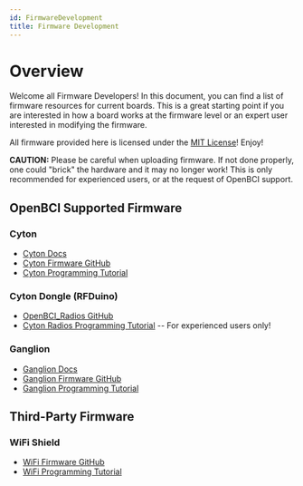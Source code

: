 ```yaml
---
id: FirmwareDevelopment
title: Firmware Development
---
```

# Overview

Welcome all Firmware Developers! In this document, you can find a list of firmware resources for current boards. This is a great starting point if you are interested in how a board works at the firmware level or an expert user interested in modifying the firmware.

All firmware provided here is licensed under the [MIT License](https://opensource.org/licenses/MIT)! Enjoy!

**CAUTION:** Please be careful when uploading firmware. If not done properly, one could "brick" the hardware and it may no longer work! This is only recommended for experienced users, or at the request of OpenBCI support.

## OpenBCI Supported Firmware

### Cyton

-   [Cyton Docs](Cyton/01-CytonBoard.md)
-   [Cyton Firmware GitHub](https://github.com/OpenBCI/OpenBCI_Cyton_Library)
-   [Cyton Programming Tutorial](Cyton/05-Cyton_Board_Programming_Tutorial.md)

### Cyton Dongle (RFDuino)

-   [OpenBCI_Radios GitHub](https://github.com/OpenBCI/OpenBCI_Radios)
-   [Cyton Radios Programming Tutorial](Cyton/06-Cyton_Radios_Programming_Tutorial.md) -- For experienced users only!

### Ganglion

-   [Ganglion Docs](Ganglion/01-GanglionBoard.md)
-   [Ganglion Firmware GitHub](https://github.com/OpenBCI/OpenBCI_Ganglion_Library)
-   [Ganglion Programming Tutorial](Ganglion/09-Ganglion_Programming_Tutorial.md)

## Third-Party Firmware

### WiFi Shield

-   [WiFi Firmware GitHub](https://github.com/OpenBCI/OpenBCI_WIFI)
-   [WiFi Programming Tutorial](ThirdParty/03-WiFiShield/12-Wifi_Programming_Tutorial.md)
